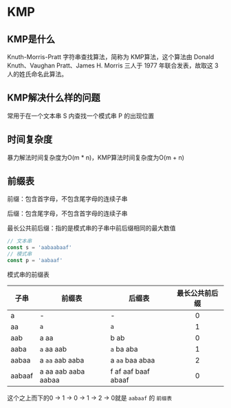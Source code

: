# KMP

## KMP是什么

Knuth-Morris-Pratt 字符串查找算法，简称为 KMP算法，这个算法由 Donald Knuth、Vaughan Pratt、James H. Morris 三人于 1977 年联合发表，故取这 3 人的姓氏命名此算法。

## KMP解决什么样的问题

常用于在一个文本串 S 内查找一个模式串 P 的出现位置

## 时间复杂度

暴力解法时间复杂度为O(m * n)，KMP算法时间复杂度为O(m + n)

## 前缀表

前缀：包含首字母，不包含尾字母的连续子串

后缀：包含尾字母，不包含首字母的连续子串

最长公共前后缀：指的是模式串的子串中前后缀相同的最大数值

```js
// 文本串
const s = 'aabaabaaf'
// 模式串
const p = 'aabaaf'
```

模式串的前缀表

| 子串   | 前缀表               | 后缀表                | 最长公共前后缀 |
|--------|---------------------|---------------------|:--------------:|
| a      | -                   | -                   | 0              |
| aa     | `a`                 | `a`                 | 1              |
| aab    | a aa                | b ab                | 0              |
| aaba   | `a` aa aab          | `a` ba aba          | 1              |
| aabaa  | a `aa` aab aaba     | a `aa` baa abaa     | 2              |
| aabaaf | a aa aab aaba aabaa | f af aaf baaf abaaf | 0              |

这个之上而下的0 -> 1 -> 0 -> 1 -> 2 -> 0就是 `aabaaf` 的 `前缀表`

